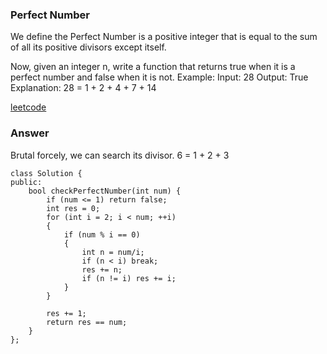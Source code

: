 ### Perfect Number
We define the Perfect Number is a positive integer that is equal to the sum of all its positive divisors except itself.

Now, given an integer n, write a function that returns true when it is a perfect number and false when it is not.
Example:
Input: 28
Output: True
Explanation: 28 = 1 + 2 + 4 + 7 + 14

[leetcode](https://leetcode.com/problems/perfect-number/description/)

### Answer
Brutal forcely, we can search its divisor. 
6 = 1 + 2 + 3

	class Solution {
	public:
	    bool checkPerfectNumber(int num) {
	        if (num <= 1) return false;
	        int res = 0;
	        for (int i = 2; i < num; ++i)
	        {
	            if (num % i == 0)
	            {
	                int n = num/i;
	                if (n < i) break;
	                res += n;
	                if (n != i) res += i;
	            }
	        }
	        
	        res += 1;
	        return res == num;
	    }
	};